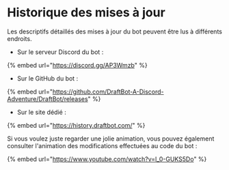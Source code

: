 # Historique des mises à jour

Les descriptifs détaillés des mises à jour du bot peuvent être lus à différents endroits.

* Sur le serveur Discord du bot :

{% embed url="https://discord.gg/AP3Wmzb" %}

* Sur le GitHub du bot :

{% embed url="https://github.com/DraftBot-A-Discord-Adventure/DraftBot/releases" %}

* Sur le site dédié :

{% embed url="https://history.draftbot.com/" %}

Si vous voulez juste regarder une jolie animation, vous pouvez également consulter l'animation des modifications effectuées au code du bot :

{% embed url="https://www.youtube.com/watch?v=l_0-GUKS5Do" %}
